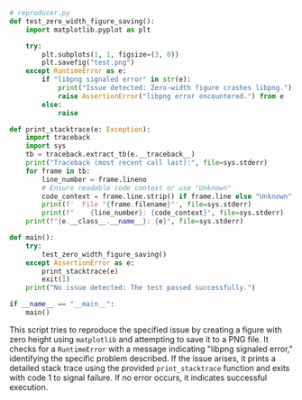 ```python
# reproducer.py
def test_zero_width_figure_saving():
    import matplotlib.pyplot as plt

    try:
        plt.subplots(1, 1, figsize=(3, 0))
        plt.savefig("test.png")
    except RuntimeError as e:
        if "libpng signaled error" in str(e):
            print("Issue detected: Zero-width figure crashes libpng.")
            raise AssertionError("libpng error encountered.") from e
        else:
            raise

def print_stacktrace(e: Exception):
    import traceback
    import sys
    tb = traceback.extract_tb(e.__traceback__)
    print("Traceback (most recent call last):", file=sys.stderr)
    for frame in tb:
        line_number = frame.lineno
        # Ensure readable code context or use "Unknown"
        code_context = frame.line.strip() if frame.line else "Unknown"
        print(f'  File "{frame.filename}"', file=sys.stderr)
        print(f"    {line_number}: {code_context}", file=sys.stderr)
    print(f"{e.__class__.__name__}: {e}", file=sys.stderr)

def main():
    try:
        test_zero_width_figure_saving()
    except AssertionError as e:
        print_stacktrace(e)
        exit(1)
    print("No issue detected: The test passed successfully.")

if __name__ == "__main__":
    main()
```

This script tries to reproduce the specified issue by creating a figure with zero height using `matplotlib` and attempting to save it to a PNG file. It checks for a `RuntimeError` with a message indicating "libpng signaled error," identifying the specific problem described. If the issue arises, it prints a detailed stack trace using the provided `print_stacktrace` function and exits with code 1 to signal failure. If no error occurs, it indicates successful execution.